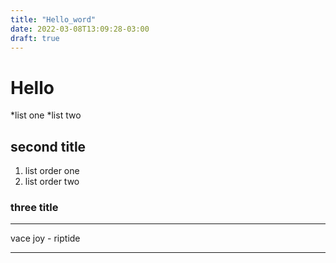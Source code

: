 ```yaml
---
title: "Hello_word"
date: 2022-03-08T13:09:28-03:00
draft: true
---
```


# Hello 

*list one
*list two

## second title

1. list order one
2. list order two

### three title

***
vace joy - riptide
***